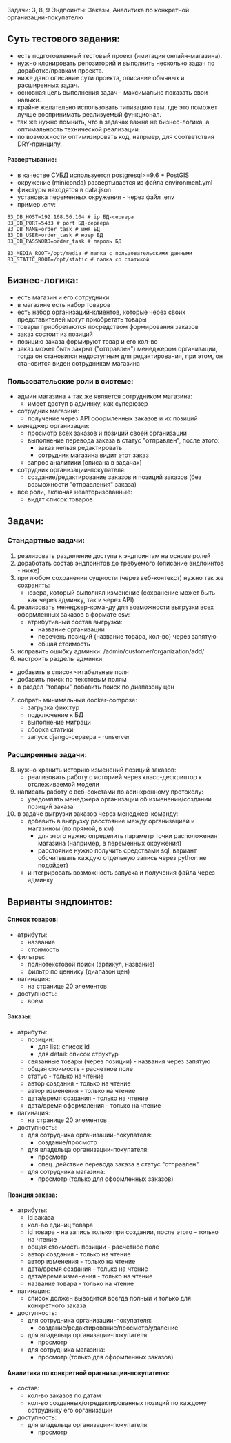 Задачи: 3, 8, 9
Эндпоинты: Заказы, Аналитика по конкретной организации-покупателю


## Суть тестового задания:

- есть подготовленный тестовый проект (имитация онлайн-магазина).
- нужно клонировать репозиторий и выполнить несколько задач по доработке/правкам проекта.
- ниже дано описание сути проекта, описание обычных и расширенных задач.
- основная цель выполнения задач - максимально показать свои навыки.
- крайне желательно использовать типизацию там, где это поможет лучше воспринимать реализуемый функционал.
- так же нужно помнить, что в задачах важна не бизнес-логика, а оптимальность технической реализации.
- по возможности оптимизировать код, напрмер, для соответствия DRY-принципу.


#### Развертывание:
- в качестве СУБД используется postgresql>=9.6 + PostGIS
- окружение (miniconda) развертывается из файла environment.yml
- фикстуры находятся в data.json
- установка переменных окружения - через файл .env
- пример .env:
```    
B3_DB_HOST=192.168.56.104 # ip БД-сервера
B3_DB_PORT=5433 # port БД-сервера
B3_DB_NAME=order_task # имя БД
B3_DB_USER=order_task # юзер БД
B3_DB_PASSWORD=order_task # пароль БД

B3_MEDIA_ROOT=/opt/media # папка с пользовательскими данными
B3_STATIC_ROOT=/opt/static # папка со статикой

```

## Бизнес-логика:

- есть магазин и его сотрудники
- в магазине есть набор товаров
- есть набор организаций-клиентов, которые через своих представителей могут приобретать товары
- товары приобретаются посредством формирования заказов
- заказ состоит из позиций
- позицию заказа формируют товар и его кол-во
- заказ может быть закрыт ("отправлен") менеджером организации, тогда он становится недоступным для редактирования, при этом, он становится виден сотрудникам магазина


### Пользовательские роли в системе:
- админ магазина + так же является сотрудником магазина:
    - имеет доступ в админку, как суперюзер
- сотрудник магазина:
    - получение через API оформленных заказов и их позиций
- менеджер организации:
    - просмотр всех заказов и позиций своей организации
    - выполнение перевода заказа в статус "отправлен", после этого:
        - заказ нельзя редактировать
        - сотрудник магазина видит этот заказ
    - запрос аналитики (описана в задачах)
- сотрудник организации-покупателя:
    - создание/редактирование заказов и позиций заказов (без возможности "отправления" заказа)
- все роли, включая неавторизованные:
    - видят список товаров


## Задачи:

### Стандартные задачи:
1. реализовать разделение доступа к эндпоинтам на основе ролей
2. доработать состав эндпоинтов до требуемого (описание эндпоинтов - ниже)
3. при любом сохранении сущности (через веб-контекст) нужно так же сохранять:
    - юзера, который выполнял изменение (сохранение может быть как через админку, так и через API)
4. реализовать менеджер-команду для возможности выгрузки всех оформленных заказов в формате csv:
    - атрибутивный состав выгрузки:
        - название организации
        - перечень позиций (название товара, кол-во) через запятую
        - общая стоимость
5. исправить ошибку админки: /admin/customer/organization/add/
6. настроить разделы админки:
  - добавить в список читабельные поля
  - добавить поиск по текстовым полям
  - в раздел "товары" добавить поиск по диапазону цен
7. собрать минимальный docker-compose:
    - загрузка фикстур
    - подключение к БД
    - выполнение миграци
    - сборка статики
    - запуск django-сервера - runserver

### Расширенные задачи:
8. нужно хранить историю изменений позиций заказов:
    - реализовать работу с историей через класс-дескриптор к отслеживаемой модели
9. написать работу с веб-сокетами по асинхронному протоколу:
    - уведомлять менеджера организации об изменении/создании позиций заказа
10. в задаче выгрузки заказов через менеджер-команду:
    - добавить в выгрузку расстояние между организацией и магазином (по прямой, в км)
        - для этого нужно определить параметр точки расположения магазина (например, в переменных окружения)
        - расстояние нужно получить средствами sql, вариант обсчитывать каждую отдельную запись через python не подойдет)
    - интегрировать возможность запуска и получения файла через админку


## Варианты эндпоинтов:

#### Список товаров:

- атрибуты:
    - название
    - стоимость
- фильтры:
    - полнотекстовой поиск (артикул, название)
    - фильтр по ценнику (диапазон цен)
- пагинация:
    - на странице 20 элементов
- доступность:
    - всем

#### Заказы:

- атрибуты:
    - позиции:
        - для list: список id
        - для detail: список структур
    - связанные товары (через позиции) - названия через запятую
    - общая стоимость - расчетное поле
    - статус - только на чтение
    - автор создания - только на чтение
    - автор изменения - только на чтение
    - дата/время создания - только на чтение
    - дата/время оформаления - только на чтение
- пагинация:
    - на странице 20 элементов
- доступность:
    - для сотрудника организации-покупателя:
        - создание/просмотр
    - для владельца организации-покупателя:
        - просмотр
        - спец. действие перевода заказа в статус "отправлен"
    - для сотрудника магазина:
        - просмотр (только для оформленных заказов)

#### Позиция заказа:

- атрибуты:
    - id заказа
    - кол-во единиц товара
    - id товара - на запись только при создании, после этого - только на чтение
    - общая стоимость позиции - расчетное поле
    - автор создания - только на чтение
    - автор изменения - только на чтение
    - дата/время создания - только на чтение
    - дата/время изменения - только на чтение
    - название товара - только на чтение
- пагинация:
    - список должен выводится всегда полный и только для конкретного заказа
- доступность:
    - для сотрудника организации-покупателя:
        - создание/редактирование/просмотр/удаление
    - для владельца организации-покупателя:
        - просмотр
    - для сотрудника магазина:
        - просмотр (только для оформленных заказов)

#### Аналитика по конкретной орагнизации-покупателю:

- состав:
    - кол-во заказов по датам
    - кол-во созданных/отредактированных позиций по каждому сотруднику его организации
- доступность:
    - для владельца организации-покупателя:
        - просмотр


